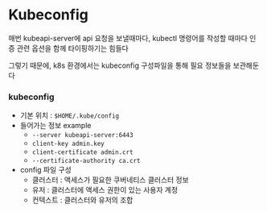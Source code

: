 # Kubeconfig

매번 kubeapi-server에 api 요청을 보낼때마다, kubectl 명령어를 작성할 때마다 인증 관련 옵션을 함께 타이핑하기는 힘들다

그렇기 때문에, k8s 환경에서는 kubeconfig 구성파일을 통해 필요 정보들을 보관해둔다

### kubeconfig
- 기본 위치 : `$HOME/.kube/config`
- 들어가는 정보 example
    - `--server kubeapi-server:6443`
    - `client-key admin.key`
    - `client-certificate admin.crt`
    - `--certificate-authority ca.crt`
- config 파일 구성
    - 클러스터 : 액세스가 필요한 쿠버네티스 클러스터 정보
    - 유저 : 클러스터에 액세스 권한이 있는 사용자 계정
    - 컨텍스트 : 클러스터와 유저의 조합